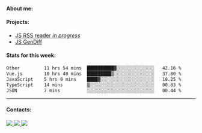 #### About me:

#### Projects:
- [JS RSS reader *in progress*](https://github.com/GKoil/frontend-project-lvl3)
- [JS GenDiff](https://github.com/GKoil/GenDiff)

#### Stats for this week:
<!--START_SECTION:waka-->

```txt
Other         11 hrs 54 mins  ██████████▓░░░░░░░░░░░░░░   42.16 %
Vue.js        10 hrs 40 mins  █████████▒░░░░░░░░░░░░░░░   37.80 %
JavaScript    5 hrs 9 mins    ████▓░░░░░░░░░░░░░░░░░░░░   18.25 %
TypeScript    14 mins         ▒░░░░░░░░░░░░░░░░░░░░░░░░   00.83 %
JSON          7 mins          ░░░░░░░░░░░░░░░░░░░░░░░░░   00.44 %
```

<!--END_SECTION:waka-->
---
#### Contacts:

<a target='_blank' title='LinkedIn' href="https://www.linkedin.com/in/gkoil/">
  <img src="https://img.shields.io/badge/LinkedIn-0077B5?style=for-the-badge&logo=linkedin&logoColor=white" />
</a>
<a target='_blank' title='Telegram' href="https://t.me/gkoil">
  <img src="https://img.shields.io/badge/Telegram-2CA5E0?style=for-the-badge&logo=telegram&logoColor=white" />
</a>
<a target='_blank' title='Gmail' href="mailto: gk.grigorev@gmail.com">
  <img src="https://img.shields.io/badge/Gmail-D14836?style=for-the-badge&logo=gmail&logoColor=white" />
</a>

